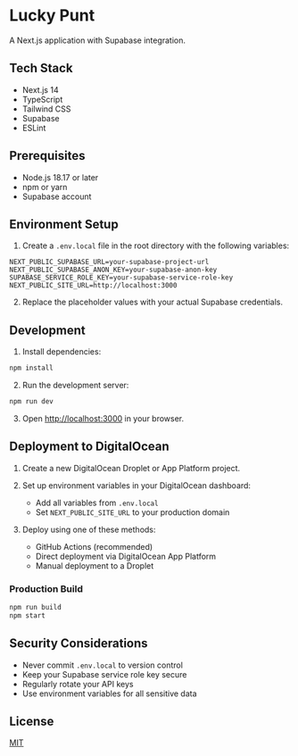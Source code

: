 # Lucky Punt

A Next.js application with Supabase integration.

## Tech Stack

- Next.js 14
- TypeScript
- Tailwind CSS
- Supabase
- ESLint

## Prerequisites

- Node.js 18.17 or later
- npm or yarn
- Supabase account

## Environment Setup

1. Create a `.env.local` file in the root directory with the following variables:

```env
NEXT_PUBLIC_SUPABASE_URL=your-supabase-project-url
NEXT_PUBLIC_SUPABASE_ANON_KEY=your-supabase-anon-key
SUPABASE_SERVICE_ROLE_KEY=your-supabase-service-role-key
NEXT_PUBLIC_SITE_URL=http://localhost:3000
```

2. Replace the placeholder values with your actual Supabase credentials.

## Development

1. Install dependencies:
```bash
npm install
```

2. Run the development server:
```bash
npm run dev
```

3. Open [http://localhost:3000](http://localhost:3000) in your browser.

## Deployment to DigitalOcean

1. Create a new DigitalOcean Droplet or App Platform project.

2. Set up environment variables in your DigitalOcean dashboard:
   - Add all variables from `.env.local`
   - Set `NEXT_PUBLIC_SITE_URL` to your production domain

3. Deploy using one of these methods:
   - GitHub Actions (recommended)
   - Direct deployment via DigitalOcean App Platform
   - Manual deployment to a Droplet

### Production Build

```bash
npm run build
npm start
```

## Security Considerations

- Never commit `.env.local` to version control
- Keep your Supabase service role key secure
- Regularly rotate your API keys
- Use environment variables for all sensitive data

## License

[MIT](https://choosealicense.com/licenses/mit/)
